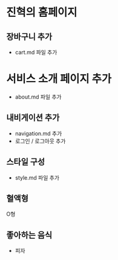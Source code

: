 # 진혁의 홈페이지

## 장바구니 추가

- cart.md 파일 추가

# 서비스 소개 페이지 추가

- about.md 파일 추가

## 내비게이션 추가

- navigation.md 추가
- 로그인 / 로그아웃 추가

## 스타일 구성

- style.md 파일 추가

## 혈액형

O형

## 좋아하는 음식

- 피자
